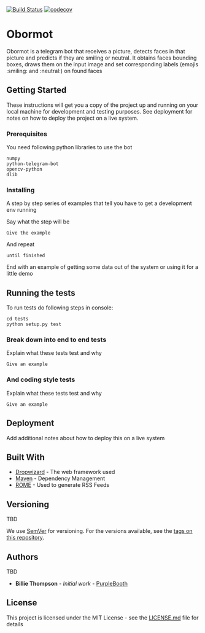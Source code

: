 [![Build Status](https://travis-ci.org/ebritsyn/obormot.svg?branch=master)](https://travis-ci.org/ebritsyn/obormot)
[![codecov](https://codecov.io/gh/ebritsyn/obormot/branch/master/graph/badge.svg)](https://codecov.io/gh/ebritsyn/obormot)

# Obormot

Obormot is a telegram bot that receives a picture, detects faces in that 
picture and predicts if they are smiling or neutral. It obtains faces 
bounding boxes, draws them on the input image and set corresponding 
labels (emojis :smiling: and :neutral:) on found faces 

## Getting Started

These instructions will get you a copy of the project up and running on your local machine for development and testing purposes. See deployment for notes on how to deploy the project on a live system.

### Prerequisites

You need following python libraries to use the bot

```
numpy
python-telegram-bot
opencv-python
dlib
```

### Installing

A step by step series of examples that tell you have to get a development env running

Say what the step will be

```
Give the example
```

And repeat

```
until finished
```

End with an example of getting some data out of the system or using it for a little demo

## Running the tests

To run tests do following steps in console:

```
cd tests
python setup.py test
```

### Break down into end to end tests

Explain what these tests test and why

```
Give an example
```

### And coding style tests

Explain what these tests test and why

```
Give an example
```

## Deployment

Add additional notes about how to deploy this on a live system

## Built With

* [Dropwizard](http://www.dropwizard.io/1.0.2/docs/) - The web framework used
* [Maven](https://maven.apache.org/) - Dependency Management
* [ROME](https://rometools.github.io/rome/) - Used to generate RSS Feeds


## Versioning

TBD 

We use [SemVer](http://semver.org/) for versioning. For the versions available, see the [tags on this repository](https://github.com/your/project/tags). 

## Authors

TBD
* **Billie Thompson** - *Initial work* - [PurpleBooth](https://github.com/PurpleBooth)

## License

This project is licensed under the MIT License - see the [LICENSE.md](LICENSE.md) file for details
